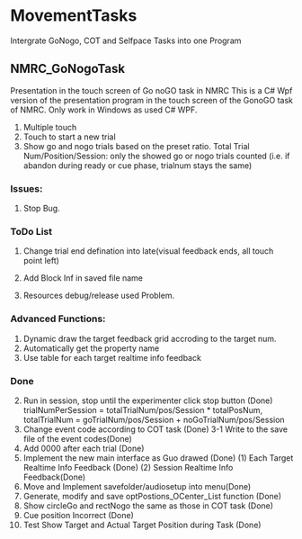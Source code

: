 # MovementTasks
Intergrate GoNogo, COT and Selfpace Tasks into one Program



## NMRC_GoNogoTask
Presentation in the touch screen of Go noGO task in NMRC
This is a C# Wpf version of the presentation program in the touch screen of the GonoGO task of NMRC. Only work in Windows as used C# WPF.

1. Multiple touch
2. Touch to start a new trial
3. Show go and nogo trials based on the preset ratio. 
	Total Trial Num/Position/Session: only the showed go or nogo trials counted 
		(i.e. if abandon during ready or cue phase, trialnum stays the same)



### Issues:
1. Stop Bug.


### ToDo List
1. Change trial end defination into late(visual feedback ends, all touch point left)

7. Add Block Inf in saved file name

10. Resources debug/release used Problem.



### Advanced Functions:
1. Dynamic draw the target feedback grid accroding to the target num.
2. Automatically get the property name
3. Use table for each target realtime info feedback


### Done
2. Run in session, stop until the experimenter click stop button (Done)
	trialNumPerSession = totalTrialNum/pos/Session * totalPosNum, 
	totalTrialNum = goTrialNum/pos/Session + noGoTrialNum/pos/Session
3. Change event code according to COT task (Done)
	3-1 Write to the save file of the event codes(Done)
4. Add 0000 after each trial (Done)
5. Implement the new main interface as Guo drawed (Done)
	(1) Each Target Realtime Info Feedback (Done)
	(2) Session Realtime Info Feedback(Done)
6. Move and Implement savefolder/audiosetup into menu(Done)
8. Generate, modify and save optPostions_OCenter_List function (Done)
9. Show circleGo and rectNogo the same as those in COT task (Done)
11. Cue position Incorrect (Done)
12. Test Show Target and Actual Target Position during Task (Done)



